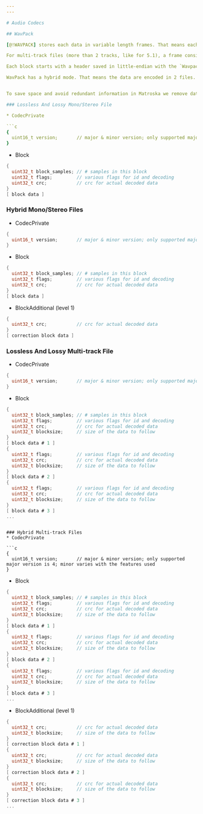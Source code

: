 ```yaml
---
---

# Audio Codecs

## WavPack

[@!WAVPACK] stores each data in variable length frames. That means each frame can have a different number of samples.

For multi-track files (more than 2 tracks, like for 5.1), a frame consists of many blocks. The first one having the flag `WV_INITIAL_BLOCK` and the last one `WV_FINAL_BLOCK`. For a mono or stereo files, both flags are set in each block.

Each block starts with a header saved in little-endian with the `WavpackHeader` format defined in [@!WAVPACK].

WavPack has a hybrid mode. That means the data are encoded in 2 files. The first one has a lossy part and the second file has the correction file that olds the missing data to reconstruct the original file losslessly. Each block in the correction file corresponds to a block in the lossy file with the same number of samples, that's also true for a multi-track file. This means that if a frame is made of 4 blocks, the correction file will have 4 blocks in the corresponding frame. The header of the correction block is exactly the same as in the lossy block, except for the crc. In Matroska, we store the correction part as an additional data available to the Block (see BlockAdditions).


To save space and avoid redundant information in Matroska we remove data from the header, when saved in Matroska. All the data are kept in little-endian.

### Lossless And Lossy Mono/Stereo File

* CodecPrivate

```c
{
  uint16_t version;       // major & minor version; only supported major version is 4; minor varies with the features used
}
```

* Block

```c
{
  uint32_t block_samples; // # samples in this block
  uint32_t flags;         // various flags for id and decoding
  uint32_t crc;           // crc for actual decoded data
}
[ block data ]
```

### Hybrid Mono/Stereo Files
* CodecPrivate

```c
{
  uint16_t version;       // major & minor version; only supported major version is 4; minor varies with the features used
}
```

* Block

```c
{
  uint32_t block_samples; // # samples in this block
  uint32_t flags;         // various flags for id and decoding
  uint32_t crc;           // crc for actual decoded data
}
[ block data ]
```

* BlockAdditional (level 1)

```c
{
  uint32_t crc;           // crc for actual decoded data
}
[ correction block data ]
```

### Lossless And Lossy Multi-track File
* CodecPrivate

```c
{
  uint16_t version;       // major & minor version; only supported major version is 4; minor varies with the features used
}
```

* Block

```c
{
  uint32_t block_samples; // # samples in this block
  uint32_t flags;         // various flags for id and decoding
  uint32_t crc;           // crc for actual decoded data
  uint32_t blocksize;     // size of the data to follow
}
[ block data # 1 ]
{
  uint32_t flags;         // various flags for id and decoding
  uint32_t crc;           // crc for actual decoded data
  uint32_t blocksize;     // size of the data to follow
}
[ block data # 2 ]
{
  uint32_t flags;         // various flags for id and decoding
  uint32_t crc;           // crc for actual decoded data
  uint32_t blocksize;     // size of the data to follow
}
[ block data # 3 ]
...
```

```

### Hybrid Multi-track Files
* CodecPrivate

```c
{
  uint16_t version;       // major & minor version; only supported major version is 4; minor varies with the features used
}
```

* Block

```c
{
  uint32_t block_samples; // # samples in this block
  uint32_t flags;         // various flags for id and decoding
  uint32_t crc;           // crc for actual decoded data
  uint32_t blocksize;     // size of the data to follow
}
[ block data # 1 ]
{
  uint32_t flags;         // various flags for id and decoding
  uint32_t crc;           // crc for actual decoded data
  uint32_t blocksize;     // size of the data to follow
}
[ block data # 2 ]
{
  uint32_t flags;         // various flags for id and decoding
  uint32_t crc;           // crc for actual decoded data
  uint32_t blocksize;     // size of the data to follow
}
[ block data # 3 ]
...
```

* BlockAdditional (level 1)

```c
{
  uint32_t crc;           // crc for actual decoded data
  uint32_t blocksize;     // size of the data to follow
}
[ correction block data # 1 ]
{
  uint32_t crc;           // crc for actual decoded data
  uint32_t blocksize;     // size of the data to follow
}
[ correction block data # 2 ]
{
  uint32_t crc;           // crc for actual decoded data
  uint32_t blocksize;     // size of the data to follow
}
[ correction block data # 3 ]
...
```

